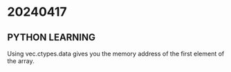 # 20240417

## PYTHON LEARNING

Using vec.ctypes.data gives you the memory address of the first element of the array.

